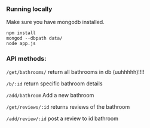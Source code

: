 ### Running locally

Make sure you have mongodb installed.

    npm install
    mongod --dbpath data/
    node app.js


### API methods:
`/get/bathrooms/`
return all bathrooms in db (uuhhhhh)!!!!

`/b/:id`
return specific bathroom details

`/add/bathroom`
Add a new bathroom

`/get/reviews/:id`
returns reviews of the bathroom

`/add/review/:id`
post a review to id bathroom
